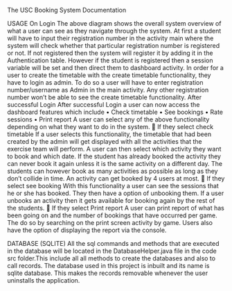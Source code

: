 The USC Booking System Documentation


 
USAGE
On Login
The above diagram shows the overall system overview of what a user can see as they navigate through the system. At first a student will have to input their registration number in the activity main where the system will check whether that particular registration number is registered or not. If not registered then the system will register it by adding it in the Authentication table. However if the student is registered then a session variable will be set and then direct them to dashboard activity.
In order for a user to create the timetable with the create timetable functionality, they have to login as admin. To do so a user will have to enter registration number/username as Admin in the main activity. Any other registration number won’t be able to see the create timetable functionality.
After successful Login
After successful Login a user can now access the dashboard features which include 
•	Check timetable
•	See bookings
•	Rate sessions
•	Print report
A user can select any of the above functionality depending on what they want to do in the system. 
	If they select check timetable
If a user selects this functionality, the timetable that had been created by the admin will get displayed with all the activities that the exercise team will perform. A user can then select which activity they want to book and which date. If the student has already booked the activity they can never book it again unless it is the same activity on a different day.  The students can however book as many activities as possible as long as they don’t collide in time. 
An activity can get booked by 4 users at most.
	If they select see booking
With this functionality a user can see the sessions that he or she has booked. They then have a option of unbooking them. If a user unbooks an activity then it gets available for booking again by the rest of the students.
	If they select Print report
A user can print report of what has been going on and the number of bookings that have occurred per game. The do so by searching on the print screen activity by game.
Users also have the option of displaying the report via the console.

DATABASE (SQLITE)
All the sql commands and methods that are executed in the database will be located in the DatabaseHelper.java file in the code src folder.This include all all methods to create the databases and also to call records.
The database used in this project is inbuilt and its name is sqlite database. This makes the records removable whenever the user uninstalls the application.
